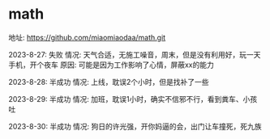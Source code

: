 # math

地址: https://github.com/miaomiaodaa/math.git

2023-8-27: 失败
情况: 天气合适，无施工噪音，周末，但是没有利用好，玩一天手机，开个夜车
原因: 可能是因为工作影响了心情，屏蔽xx的能力

2023-8-28: 半成功
情况: 上线，耽误2个小时，但是找补了一些

2023-8-29: 半成功
情况: 加班，耽误1小时，确实不信邪不行，看到粪车、小孩吐

2023-8-30: 半成功
情况: 狗日的许光强，开你妈逼的会，出门让车撞死，死九族
